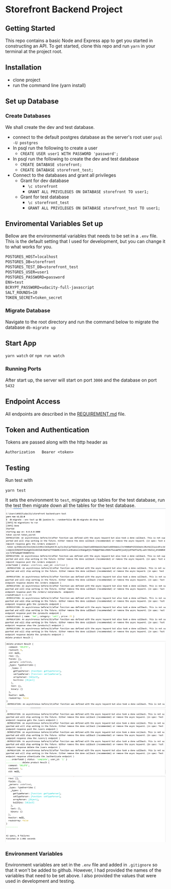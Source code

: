 # Storefront Backend Project

## Getting Started

This repo contains a basic Node and Express app to get you started in constructing an API. To get started, clone this repo and run `yarn` in your terminal at the project root.

## Installation
- clone project
- run the command line (yarn install)

## Set up Database
### Create Databases
We shall create the dev and test database.

- connect to the default postgres database as the server's root user `psql -U postgres`
- In psql run the following to create a user 
    - `CREATE USER user1 WITH PASSWORD 'password';`
- In psql run the following to create the dev and test database
    - `CREATE DATABASE storefront;`
    - `CREATE DATABASE storefront_test;`
- Connect to the databases and grant all privileges
    - Grant for dev database
        - `\c storefront`
        - `GRANT ALL PRIVILEGES ON DATABASE storefront TO user1;`
    - Grant for test database
        - `\c storefront_test`
        - `GRANT ALL PRIVILEGES ON DATABASE storefront_test TO user1;` 
## Enviromental Variables Set up
Bellow are the environmental variables that needs to be set in a `.env` file. 
This is the default setting that I used for development, but you can change it to what works for you. 
```
POSTGRES_HOST=localhost
POSTGRES_DB=storefront
POSTGRES_TEST_DB=storefront_test
POSTGRES_USER=user1
POSTGRES_PASSWORD=password
ENV=test
BCRYPT_PASSWORD=udacity-full-javascript
SALT_ROUNDS=10
TOKEN_SECRET=token_secret
```
### Migrate Database
Navigate to the root directory and run the command below to migrate the database 
`db-migrate up`
## Start App
`yarn watch` or `npm run watch`


### Running Ports 
After start up, the server will start on port `3000` and the database on port `5432`
## Endpoint Access
All endpoints are described in the [REQUIREMENT.md](REQUIREMENTS.md) file. 

## Token and Authentication
Tokens are passed along with the http header as 
```
Authorization   Bearer <token>
```
## Testing
Run test with 

`yarn test`

It sets the environment to `test`, migrates up tables for the test database, 
run the test then migrate down all the tables for the test database. 
!['test 1'](docs/test1.png)
!['test 2'](docs/test2.png)
!['test 3'](docs/test3.png)
!['test 4'](docs/test4.png)
!['test 5'](docs/test5.png)
### Environment Variables
Environment variables are set in the `.env` file and added in `.gitignore` so that it won't be added to github. However, I had provided the names of the variables that need to be set above. I also provided the values that were used in development and testing. 
